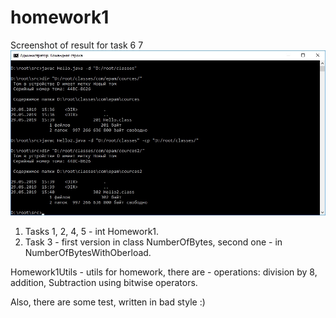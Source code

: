 # homework1

Screenshot of result for task 6 7
![alt text](https://github.com/Goncharoff/homework1/blob/master/src/main/java/secondtask/secondtask.jpg)

1) Tasks 1, 2, 4, 5 - int Homework1.
2) Task 3 - first version in class NumberOfBytes, second one - in NumberOfBytesWithOberload.

Homework1Utils - utils for homework, there are - operations: division by 8, addition, 
Subtraction using bitwise operators.

Also, there are some test, written in bad style :)